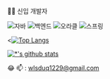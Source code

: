 <!--![header](https://capsule-render.vercel.app/api?type=wave&color=auto&height=300&section=header&text=진엽's%20GitHub&fontSize=90)<br>-->
👶🏻 신입 개발자          
                                    
<!--![C](https://img.shields.io/badge/-C-123456?style=flat-square&logo=C&logoColor=black)-->
![자바](https://img.shields.io/badge/-자바-007396?style=flat&logo=Java&logoColor=ffffff)
![백엔드](https://img.shields.io/badge/-백엔드-007396?style=flat&logo=Java&logoColor=white)
![오라클](https://img.shields.io/badge/-오라클-007396?style=flat&logo=Java&logoColor=magenta)
![스프링](https://img.shields.io/badge/-스프링-007396?style=flat&logo=Java&logoColor=white)
<!--![Spring](https://img.shields.io/badge/-Spring-6DB33F?style=for-the-badge&logo=Spring&logoColor=white)-->
<!--![TypeScript](https://img.shields.io/badge/-TypeScript-3178C6?style=flat-square&logo=TypeScript&logoColor=white)-->
<!--![Serverless](https://img.shields.io/badge/-Serverless-FD5750?style=flat-square&logo=Serverless&logoColor=magenta)-->
<!--![MariaDB](https://img.shields.io/badge/-MariaDB-1F305F?style=flat-square&logo=mariadb&logoColor=white)-->

<[![Top Langs](https://github-readme-stats.vercel.app/api/top-langs/?username=Airvnas)](https://github.com/Airvnas/github-readme-stats)

 
[![*'s github stats](https://github-readme-stats.vercel.app/api?username=Airvnas)](https://github.com/Airvnas)


<!--```
print(Java)
print(CSS)
print(JavaScript)
print(Oracle)
```-->
:joy:
📫 : wlsduq1229@gmail.com
 
